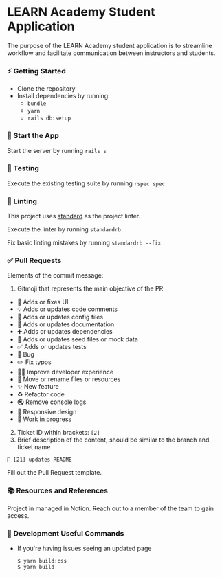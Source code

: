 # LEARN Academy Student Application

The purpose of the LEARN Academy student application is to streamline workflow and facilitate communication between instructors and students.

### ⚡️ Getting Started

- Clone the repository
- Install dependencies by running:
  - `bundle`
  - `yarn`
  - `rails db:setup`

### 🏁 Start the App

Start the server by running `rails s`

### 🚗 Testing

Execute the existing testing suite by running `rspec spec`

### 🛁 Linting

This project uses [standard](https://github.com/testdouble/standard) as the project linter.

Execute the linter by running `standardrb`

Fix basic linting mistakes by running `standardrb --fix`

### ✅ Pull Requests

Elements of the commit message:

1. Gitmoji that represents the main objective of the PR

- :lipstick: Adds or fixes UI
- :bulb: Adds or updates code comments
- :wrench: Adds or updates config files
- :memo: Adds or updates documentation
- :heavy_plus_sign: Adds or updates dependencies
- :seedling: Adds or updates seed files or mock data
- :white_check_mark: Adds or updates tests
- :bug: Bug
- :pencil2: Fix typos
- :technologist: Improve developer experience
- :truck: Move or rename files or resources
- :sparkles: New feature
- :recycle: Refactor code
- :mute: Remove console logs
- :iphone: Responsive design
- :construction: Work in progress

2. Ticket ID within brackets: `[2]`
3. Brief description of the content, should be similar to the branch and ticket name

```
📝 [21] updates README
```

Fill out the Pull Request template.

### 📚 Resources and References

Project in managed in Notion. Reach out to a member of the team to gain access.

### 💫 Development Useful Commands

- If you're having issues seeing an updated page

   ```
   $ yarn build:css
   $ yarn build
   ```